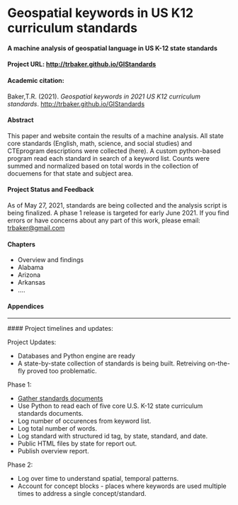 # Geospatial keywords in US K12 curriculum standards
#### A machine analysis of geospatial language in US K-12 state standards
#### Project URL: http://trbaker.github.io/GIStandards

#### Academic citation:
Baker,T.R. (2021). *Geospatial keywords in 2021 US K12 curriculum standards*. http://trbaker.github.io/GIStandards 

#### Abstract
This paper and website contain the results of a machine analysis.  All state core standards (English, math, science, and social studies) and CTEprogram descriptions were collected (here).  A custom python-based program read each standard in search of a keyword list.  Counts were summed and normalized based on total words in the collection of docuemens for that state and subject area.

#### Project Status and Feedback
As of May 27, 2021, standards are being collected and the analysis script is being finalized.  A phase 1 release is targeted for early June 2021. If you find errors or have concerns about any part of this work, please email: trbaker@gmail.com

#### Chapters
- Overview and findings
- Alabama
- Arizona
- Arkansas
- ....

#### Appendices

<hr>
#### Project timelines and updates:

Project Updates:
- Databases and Python engine are ready
- A state-by-state collection of standards is being built. Retreiving on-the-fly proved too problematic.   

 Phase 1:
- <a target="new" href="https://www.dropbox.com/sh/deaf3jrb48a6amf/AAA56gcQ_P1D6msnaNR5PeY9a?dl=0">Gather standards documents</a>
- Use Python to read each of five core U.S. K-12 state curriculum standards documents.
- Log number of occurences from keyword list. 
- Log total number of words.
- Log standard with structured id tag, by state, standard, and date.
- Public HTML files by state for report out.
- Publish overview report.


Phase 2:
- Log over time to understand spatial, temporal patterns.
- Account for concept blocks - places where keywords are used multiple times to address a single concept/standard.


